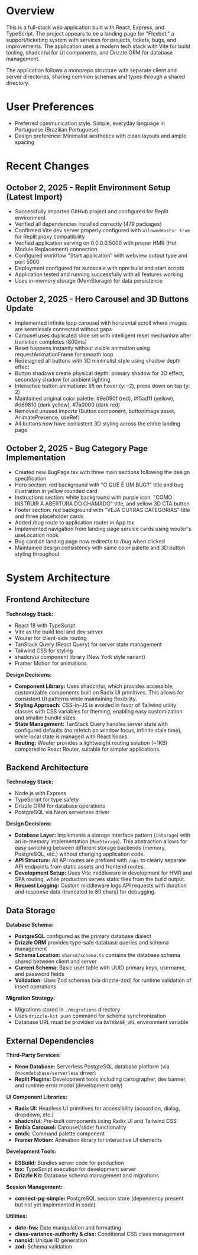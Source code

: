 # Overview

This is a full-stack web application built with React, Express, and TypeScript. The project appears to be a landing page for "Flexbot," a support/ticketing system with services for projects, tickets, bugs, and improvements. The application uses a modern tech stack with Vite for build tooling, shadcn/ui for UI components, and Drizzle ORM for database management.

The application follows a monorepo structure with separate client and server directories, sharing common schemas and types through a shared directory.

# User Preferences

- Preferred communication style: Simple, everyday language in Portuguese (Brazilian Portuguese)
- Design preference: Minimalist aesthetics with clean layouts and ample spacing

# Recent Changes

## October 2, 2025 - Replit Environment Setup (Latest Import)
- Successfully imported GitHub project and configured for Replit environment
- Verified all dependencies installed correctly (479 packages)
- Confirmed Vite dev server properly configured with `allowedHosts: true` for Replit proxy compatibility
- Verified application serving on 0.0.0.0:5000 with proper HMR (Hot Module Replacement) connection
- Configured workflow "Start application" with webview output type and port 5000
- Deployment configured for autoscale with npm build and start scripts
- Application tested and running successfully with all features working
- Uses in-memory storage (MemStorage) for data persistence

## October 2, 2025 - Hero Carousel and 3D Buttons Update
- Implemented infinite loop carousel with horizontal scroll where images are seamlessly connected without gaps
- Carousel uses duplicated slide set with intelligent reset mechanism after transition completes (800ms)
- Reset happens instantly without visible animation using requestAnimationFrame for smooth loop
- Redesigned all buttons with 3D minimalist style using shadow depth effect
- Button shadows create physical depth: primary shadow for 3D effect, secondary shadow for ambient lighting
- Interactive button animations: lift on hover (y: -2), press down on tap (y: 2)
- Maintained original color palette: #9e090f (red), #f5ad11 (yellow), #d69810 (dark yellow), #7a0000 (dark red)
- Removed unused imports (Button component, buttonImage asset, AnimatePresence, useRef)
- All buttons now have consistent 3D styling across the entire landing page

## October 2, 2025 - Bug Category Page Implementation
- Created new BugPage.tsx with three main sections following the design specification
- Hero section: red background with "O QUE É UM BUG?" title and bug illustration in yellow rounded card
- Instructions section: white background with purple icon, "COMO INSTRUIR A ABERTURA DO CHAMADO" title, and yellow 3D CTA button
- Footer section: red background with "VEJA OUTRAS CATEGORIAS" title and three placeholder cards
- Added /bug route to application router in App.tsx
- Implemented navigation from landing page service cards using wouter's useLocation hook
- Bug card on landing page now redirects to /bug when clicked
- Maintained design consistency with same color palette and 3D button styling throughout

# System Architecture

## Frontend Architecture

**Technology Stack:**
- React 18 with TypeScript
- Vite as the build tool and dev server
- Wouter for client-side routing
- TanStack Query (React Query) for server state management
- Tailwind CSS for styling
- shadcn/ui component library (New York style variant)
- Framer Motion for animations

**Design Decisions:**
- **Component Library:** Uses shadcn/ui, which provides accessible, customizable components built on Radix UI primitives. This allows for consistent UI patterns while maintaining flexibility.
- **Styling Approach:** CSS-in-JS is avoided in favor of Tailwind utility classes with CSS variables for theming, enabling easy customization and smaller bundle sizes.
- **State Management:** TanStack Query handles server state with configured defaults (no refetch on window focus, infinite stale time), while local state is managed with React hooks.
- **Routing:** Wouter provides a lightweight routing solution (~1KB) compared to React Router, suitable for simpler applications.

## Backend Architecture

**Technology Stack:**
- Node.js with Express
- TypeScript for type safety
- Drizzle ORM for database operations
- PostgreSQL via Neon serverless driver

**Design Decisions:**
- **Database Layer:** Implements a storage interface pattern (`IStorage`) with an in-memory implementation (`MemStorage`). This abstraction allows for easy switching between different storage backends (memory, PostgreSQL, etc.) without changing application code.
- **API Structure:** All API routes are prefixed with `/api` to clearly separate API endpoints from static assets and frontend routes.
- **Development Setup:** Uses Vite middleware in development for HMR and SPA routing, while production serves static files from the build output.
- **Request Logging:** Custom middleware logs API requests with duration and response data (truncated to 80 chars) for debugging.

## Data Storage

**Database Schema:**
- **PostgreSQL** configured as the primary database dialect
- **Drizzle ORM** provides type-safe database queries and schema management
- **Schema Location:** `shared/schema.ts` contains the database schema shared between client and server
- **Current Schema:** Basic user table with UUID primary keys, username, and password fields
- **Validation:** Uses Zod schemas (via drizzle-zod) for runtime validation of insert operations

**Migration Strategy:**
- Migrations stored in `./migrations` directory
- Uses `drizzle-kit push` command for schema synchronization
- Database URL must be provided via `DATABASE_URL` environment variable

## External Dependencies

**Third-Party Services:**
- **Neon Database:** Serverless PostgreSQL database platform (via `@neondatabase/serverless` driver)
- **Replit Plugins:** Development tools including cartographer, dev banner, and runtime error modal (development only)

**UI Component Libraries:**
- **Radix UI:** Headless UI primitives for accessibility (accordion, dialog, dropdown, etc.)
- **shadcn/ui:** Pre-built components using Radix UI and Tailwind CSS
- **Embla Carousel:** Carousel/slider functionality
- **cmdk:** Command palette component
- **Framer Motion:** Animation library for interactive UI elements

**Development Tools:**
- **ESBuild:** Bundles server code for production
- **tsx:** TypeScript execution for development server
- **Drizzle Kit:** Database schema management and migrations

**Session Management:**
- **connect-pg-simple:** PostgreSQL session store (dependency present but not yet implemented in code)

**Utilities:**
- **date-fns:** Date manipulation and formatting
- **class-variance-authority & clsx:** Conditional CSS class management
- **nanoid:** Unique ID generation
- **zod:** Schema validation